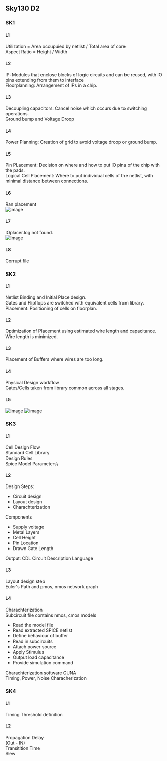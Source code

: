 ## Sky130 D2
### SK1
#### L1
Utilization = Area occupuied by netlist / Total area of core\
Aspect Ratio = Height / Width
#### L2
IP: Modules that enclose blocks of logic circuits and can be reused, with IO pins extending from them to interface\
Floorplanning: Arrangement of IPs in a chip.
#### L3
Decoupling capacitors: Cancel noise which occurs due to switching operations.\
Ground bump and Voltage Droop
#### L4
Power Planning: Creation of grid to avoid voltage droop or ground bump.
#### L5
Pin PLacement: Decision on where and how to put IO pins of the chip with the pads.\
Logical Cell Placement: Where to put individual cells of the netlist, with minimal distance between connections.
#### L6
Ran placement\
![image](https://github.com/mkhaliq12/RS_ChipDesign/assets/139871694/adcc14fb-8b21-4e71-876b-61f3900b5438)
#### L7
IOplacer.log not found.\
![image](https://github.com/mkhaliq12/RS_ChipDesign/assets/139871694/6f3c3f61-a8e2-44c5-921f-19ea7ee64d9d)
#### L8
Corrupt file

### SK2
#### L1
Netlist Binding and Initial Place design.\
Gates and Flipflops are switched with equivalent cells from library.
Placement: Positioning of cells on floorplan.
#### L2
Optimization of Placement using estimated wire length and capacitance.\
Wire length is minimized.
#### L3
Placement of Buffers where wires are too long.
#### L4
Physical Design workflow\
Gates/Cells taken from library common across all stages.
#### L5
![image](https://github.com/mkhaliq12/RS_ChipDesign/assets/139871694/bc317052-b551-4f31-bf1b-a1985ccf0c20)
![image](https://github.com/mkhaliq12/RS_ChipDesign/assets/139871694/d13b9af5-b9b8-42d2-b93b-fad18b3ccb44)

### SK3
#### L1
Cell Design Flow\
Standard Cell Library\
Design Rules\
Spice Model Parameters\
#### L2
Design Steps:
- Circuit design
- Layout design
- Charachterization

Components
-  Supply voltage
-  Metal Layers
-  Cell Height
-  Pin Location
-  Drawn Gate Length

Output: CDL Circuit Description Language
#### L3
Layout design step\
Euler's Path and pmos, nmos network graph
#### L4
Charachterization\
Subcircuit file contains nmos, cmos models
-  Read the model file
-  Read extracted SPICE netlist
-  Define behaviour of buffer
-  Read in subcircuits
-  Attach power source
-  Apply Stimulus
-  Output load capacitance
-  Provide simulation command

Charachterization software GUNA\
Timing, Power, Noise Characherization

### SK4
#### L1
Timing Threshold definition
#### L2
Propagation Delay\
(Out - IN)\
Transitition Time\
Slew










